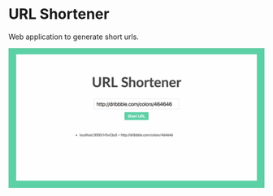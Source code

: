 # URL Shortener

Web application to generate short urls.

![url-shortener](docs-imgs/urlshortener.png)
